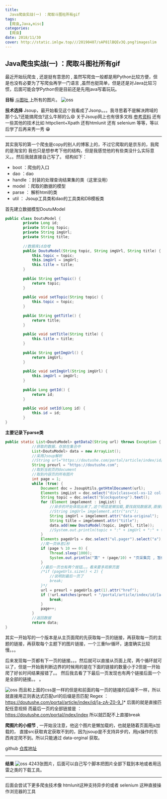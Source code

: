 ```yaml
---
title: 
  Java爬虫实战(一) ：爬取斗图社所有gif
tags: 
  [爬虫,Java,misc]
categories:
  [爬虫]
date: 2018/11/30
cover: http://static.imlgw.top///20190407/sAP81lBQEv3Q.png?imageslim
---
```

## Java爬虫实战(一) ：爬取斗图社所有gif
最近开始玩爬虫 , 还是挺有意思的 , 虽然写爬虫一般都是用Python比较方便，但是也没有必要为了写爬虫再学一门语言 ,虽然也挺简单，但是还是对Java比较习惯，后面可能会学Python但是目前还是先用java写着玩玩。

**目标** 
[斗图社 ]( https://doutushe.com/)  上所有的图片。
![oss](https://imlgwpicture.oss-cn-qingdao.aliyuncs.com/blogImage/%408Q0%601FQB2A2E4D%5D9M8%40VW8.png)

**技术选择**
Jsoup，最开始看见这个我看成了Jsonp。。。我寻思着不是解决跨域的那个么?还能搞爬虫?这么牛掰的么😄
关于Jsoup网上也有很多文档 [参考资料](http://www.open-open.com/jsoup/) 
还有一些其他的技术比如 httpclient+Xpath 还有htmlunit 还有 selenium 等等，等以后学了后再来秀一秀 😁

---

其实我写的第一个爬虫是copy的别人的博客上的，不过它爬取的是京东的，我爬的是淘宝的
我也只是想参考下他的结构，但是我感觉他的有些类没什么实际意义。。然后我就直接自己写了。
结构如下：

- boot ：爬虫的入口
- dao  ：dao
- handle ：封装的处理查询结果集的类（这里没用）
- model ：爬取的数据的模型
- parse  ： 解析html的类
- util     ： Jsoup工具类和dao的工具类和DB模板类

首先建立数据模型DoutuModel

```java
public class DoutuModel {
	    private Long id;
	    private String topic;
	    private String imgUrl;
	    private String title;
	
	    //数据库id自增
	    public DoutuModel(String topic, String imgUrl, String title) {
	        this.topic = topic;
	        this.imgUrl = imgUrl;
	        this.title = title;
	    }
	
	    public String getTopic() {
	        return topic;
	    }
	
	    public void setTopic(String topic) {
	        this.topic = topic;
	    }
	
	    public String getTitle() {
	        return title;
	    }
	
	    public void setTitle(String title) {
	        this.title = title;
	    }
	
	    public String getImgUrl() {
	        return imgUrl;
	    }
	
	    public void setImgUrl(String imgUrl) {
	        this.imgUrl = imgUrl;
	    }
	
	    public Long getId() {
	        return id;
	    }
	
	    public void setId(Long id) {
	        this.id = id;
	    }
}	
```

**主要记录下parse类**

``` java
public static List<DoutuModel> getData2(String url) throws Exception {
	        //获取的数据，存放在集合中
	        List<DoutuModel> data = new ArrayList();
	        //采用Jsoup解析
	        //String url="https://doutushe.com/portal/article/index/id/5gK";
	        String preurl = "https://doutushe.com";
	        //取到当前页的document
	        //取到内容页的所有图片
	        int page = 1;
	        while (true) {
	            Document doc = JsoupUtils.getHtmlDocument(url);
	            Elements imgList = doc.select("div[class=col-xs-12 col-sm-8 col-lg-9]").select("img.lazy");
	            String topic = doc.select("blockquote>p").text();
	            for (Element imgelement : imgList) {
	                //异步的坏处体现出来了,这个明显是懒加载,要找就找数据源,直接获取src获取不到
	                //String imgUrl= imgelement.attr("src");
	                String imgUrl = imgelement.attr("data-original");
	                String title = imgelement.attr("title");
	                data.add(new DoutuModel(topic, imgUrl, title));
	                //System.out.println(topic + ":" + imgUrl + ":" + title);
	            }
	            Elements pageUrls = doc.select("ul.pager").select("a");
	            //爬一页休息1秒
	            if (page % 10 == 0) {
	                Thread.sleep(1000);
	                System.out.println("第" + (page/10) + "页采集完 , 暂停-------");
	            }
	            //最后一页也有两个按钮。。。看来要多观察页面
	            /*if (pageUrls.size() < 2) {
	                //说明到最后一页了
	                break;
	            }*/
	            url = preurl + pageUrls.get(1).attr("href");
	            if (!url.matches(preurl + "/portal/article/index/id/[a-zA-Z0-9_]*")) {
	                break;
	            }
	            page++;
	        }
	        //返回数据
	        return data;
}
```
其实一开始写的一个版本是从主页面爬的先获取每一页的链接，再获取每一页的主题的链接，再获取每个主题下的图片链接，一个三重for循环，速度确实比较慢。。。

后来发现每一页都有下一页的链接。。。然后就可以直接从页面上爬，两个循环就可以了，但是一开始我判断边界的时候用的是在下面的链接的数量小于2但是一开始爬了好长时间结果报错了。。  然后我去看了下最后一页发现也有两个链接后面一个是全部的链接。。 。

 ![oss](https://imlgwpicture.oss-cn-qingdao.aliyuncs.com/blogImage/AT5%7BUKZN%24M%5B59V%5B1OU0S%5B7N.png)
而且和上面的css是一样的但是和前面的每一页的链接的后缀不一样，所以就直接用正则表达式匹配url的后缀是否匹配
Regex ：https://doutushe.com/portal/article/index/id/[a-zA-Z0-9_]*  后面的就是直接匹配任意视频
而最后一页的全部链接是 ： https://doutushe.com/portal/index/index 所以就匹配不上直接break

**爬图片的小细节** , 一开始没注意，他这个图片是懒加载的，也就是随着页面用js加载的， 直接src获取肯定获取不到的，因为jsoup是不支持异步的，用js操作的东西肯定爬不到。所以只能通过 data-orginal 获取。

github  [仓库地址](https://github.com/imlgw/javaSpiders)

---

**结果**
![oss](https://imlgwpicture.oss-cn-qingdao.aliyuncs.com/blogImage/X%28%7B%60H6YKH2LIW%24%25F2K4U53M.jpg)
4243张图片，后面可以自己写个脚本把图片全部下载到本地或者用迅雷之类的下载工具。

---
后面会尝试下更多爬虫技术像 htmlunit这种支持异步的或者 selenium 这种直接操作浏览器的工具



